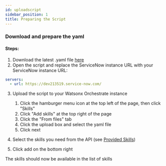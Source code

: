 ```yaml
---
id: uploadscript
sidebar_position: 1
title: Preparing the Script
---
```


### Download and prepare the yaml
#### Steps:
1. Download the latest .yaml file <a href="https://github.com/ibm-client-engineering/solution-wxo/blob/main/assets/servicenow/yamls/JC%20-%20WXOServiceNowAPI.yml">here</a>
2. Open the script and replace the ServiceNow instance URL with your ServiceNow instance URL:

```yaml
servers:
  - url: https://dev213519.service-now.com/
```

3. Upload the script to your Watsonx Orchestrate instance
    1. Click the hamburger menu icon at the top left of the page, then click "Skills"
    2. Click "Add skills" at the top right of the page
    3. Click the "From files" tab
    4. Click the upload box and select the yaml file
    5. Click next

4. Select the skills you need from the API (see <a href="/solution-wxo/Getting%20Started/skills">Provided Skills</a>)
5. Click add on the bottom right

The skills should now be available in the list of skills